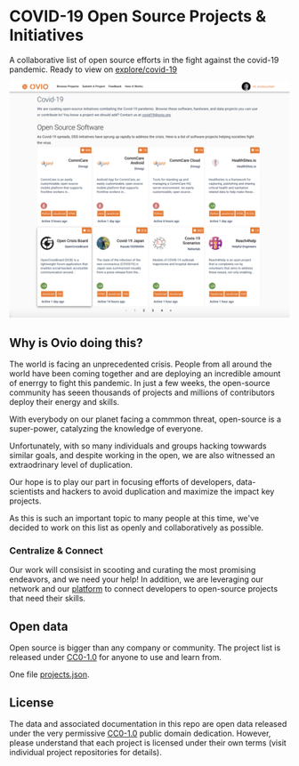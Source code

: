 # COVID-19 Open Source Projects & Initiatives

A collaborative list of open source efforts in the fight against the covid-19 pandemic. Ready to view on [explore/covid-19](https://explore.ovio.org/covid-19)

![covid-19 issue](explore-covid-19.png)

## Why is Ovio doing this?

The world is facing an unprecedented crisis. People from all around the world have been coming together and are deploying an incredible amount of enerrgy to fight this pandemic. In just a few weeks, the open-source community has seeen thousands of projects and millions of contributors deploy their energy and skills.

With everybody on our planet facing a commmon threat, open-source is a super-power, catalyzing the knowledge of everyone.

Unfortunately, with so many individuals and groups hacking towwards similar goals, and despite working in the open, we are also witnessed an extraodrinary level of duplication.

Our hope is to play our part in focusing efforts of developers, data-scientists and hackers to avoid duplication and maximize the impact key projects.

As this is such an important topic to many people at this time, we've decided to work on this list as openly and collaboratively as possible.

### Centralize & Connect

Our work will consisist in scooting and curating the most promising endeavors, and we need your help!
In addition, we are leveraging our network and our [platform](https://explore.ovio.org) to connect developers to open-source projects that need their skills.

## Open data

Open source is bigger than any company or community. The project list is released under [CC0-1.0](#license) for anyone to use and learn from.

One file [projects.json](https://github.com/oviohub/covid-19-projects/blob/master/projects.json).


## License

The data and associated documentation in this repo are open data released under the very permissive [CC0-1.0](LICENSE) public domain dedication. However, please understand that each project is licensed under their own terms (visit individual project repositories for details).
